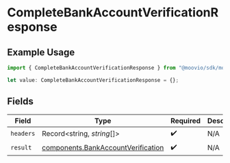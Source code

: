 # CompleteBankAccountVerificationResponse

## Example Usage

```typescript
import { CompleteBankAccountVerificationResponse } from "@moovio/sdk/models/operations";

let value: CompleteBankAccountVerificationResponse = {};
```

## Fields

| Field                                                                                    | Type                                                                                     | Required                                                                                 | Description                                                                              |
| ---------------------------------------------------------------------------------------- | ---------------------------------------------------------------------------------------- | ---------------------------------------------------------------------------------------- | ---------------------------------------------------------------------------------------- |
| `headers`                                                                                | Record<string, *string*[]>                                                               | :heavy_check_mark:                                                                       | N/A                                                                                      |
| `result`                                                                                 | [components.BankAccountVerification](../../models/components/bankaccountverification.md) | :heavy_check_mark:                                                                       | N/A                                                                                      |